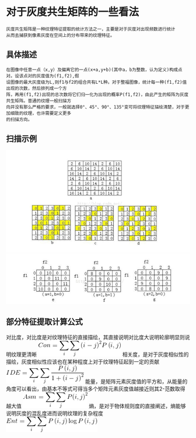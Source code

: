 # 对于灰度共生矩阵的一些看法
    灰度共生矩阵是一种纹理特征提取的统计方法之一，主要是对于灰度对出现频数进行统计
    从而去捕获到像素灰度在空间上的分布带来的纹理特征。

## 具体描述
    在图像中任意一点（x,y）及偏离它的一点(x+a,y+b)(其中a，b为整数，认为定义)构成点对。设该点对的灰度值为(f1,f2),假
    设图像的最大灰度级为L,则f1与f2的组合共有L*L种。对于整福图像，统计每一种(f1,f2)值出现的次数，然后排列成一个方
    阵，再用(f1,f2)出现的总次数将它们归一化为出现的概率P(f1,f2)，由此产生的矩阵为灰度共生矩阵。普通的纹理一般扫描方
    向并没有那么严格的要求，一般就选择0°、45°、90°、135°变可将纹理特征描绘清楚，对于更加细致的纹理，也许需要定义更多
    的扫描方向。

## 扫描示例
![Image test](https://raw.githubusercontent.com/V-9318/hello-world/master/img/123.jpg)
![Image test](https://raw.githubusercontent.com/V-9318/hello-world/master/img/456.jpg)

## 部分特征提取计算公式
对比度，对比度是对纹理特征的直接描绘，其直接说明对比度大说明轮廓明显则说明纹理更清晰
![Image](https://github.com/V-9318/hello-world/blob/master/img/1.gif)
相关度，是对于灰度相似性的描绘，灰度相似性应该也在某种程度上对于纹理特征起到一定的贡献
![Image](https://github.com/V-9318/hello-world/blob/master/img/2.gif)
能量，是矩阵元素灰度值的平方和，从能量的角度可以看出，由基本不等式可得当多个矩阵元素灰度值越接近则其2-范数取得越大值
![Image](https://github.com/V-9318/hello-world/blob/master/img/3.gif)
熵，是对于物体规则度的直接阐述，熵能够说明灰度的混乱度进而说明纹理的复杂程度
![Image](https://github.com/V-9318/hello-world/blob/master/img/4.gif)